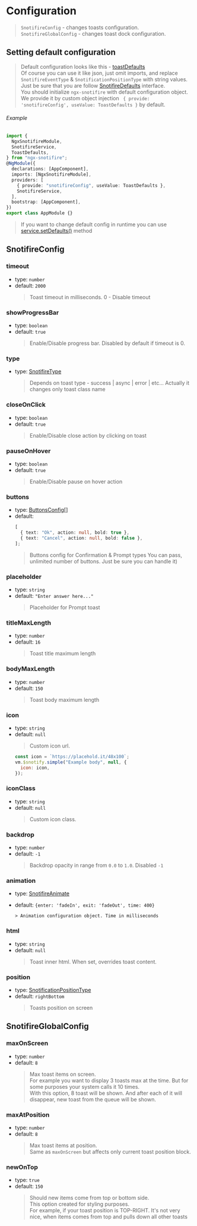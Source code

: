 # Configuration

> `SnotifireConfig` - changes toasts configuration.  
> `SnotifireGlobalConfig` - changes toast dock configuration.

## Setting default configuration

> Default configuration looks like this - [toastDefaults](https://github.com/ccpatrut/ngx-snotifire/blob/main/projects/ngx-snotifire/src/lib/defaults/toast-defaults.ts)  
> Of course you can use it like json, just omit imports, and replace `SnotifireEventType` & `SnotificationPositionType` with string values.
> Just be sure that you are follow [SnotifireDefaults](interfaces.md#snotifiredefaults) interface.  
> You should initialize `ngx-snotifire` with default configuration object.  
> We provide it by custom object injection ` { provide: 'snotifireConfig', useValue: ToastDefaults }` by default.

###### Example

```typescript
import {
  NgxSnotifireModule,
  SnotifireService,
  ToastDefaults,
} from "ngx-snotifire";
@NgModule({
  declarations: [AppComponent],
  imports: [NgxSnotifireModule],
  providers: [
    { provide: "snotifireConfig", useValue: ToastDefaults },
    SnotifireService,
  ],
  bootstrap: [AppComponent],
})
export class AppModule {}
```

> If you want to change default config in runtime you can use [service.setDefaults()](snotify.md#setdefaults) method

## SnotifireConfig

### timeout

- type: `number`
- default: `2000`
  > Toast timeout in milliseconds. 0 - Disable timeout

### showProgressBar

- type: `boolean`
- default: `true`
  > Enable/Disable progress bar. Disabled by default if timeout is 0.

### type

- type: [SnotifireType](types.md#snotifiretype)
  > Depends on toast type - success | async | error | etc...
  > Actually it changes only toast class name

### closeOnClick

- type: `boolean`
- default: `true`
  > Enable/Disable close action by clicking on toast

### pauseOnHover

- type: `boolean`
- default: `true`
  > Enable/Disable pause on hover action

### buttons

- type: [ButtonsConfig[]](interfaces.md#snotifirebutton)
- default:
  ```typescript
  [
    { text: "Ok", action: null, bold: true },
    { text: "Cancel", action: null, bold: false },
  ];
  ```
  > Buttons config for Confirmation & Prompt types
  > You can pass, unlimited number of buttons. Just be sure you can handle it)

### placeholder

- type: `string`
- default: `"Enter answer here..."`
  > Placeholder for Prompt toast

### titleMaxLength

- type: `number`
- default: `16`
  > Toast title maximum length

### bodyMaxLength

- type: `number`
- default: `150`
  > Toast body maximum length

### icon

- type: `string`
- default: `null`
  > Custom icon url.
  ```js
  const icon = `https://placehold.it/48x100`;
  vm.$snotify.simple("Example body", null, {
    icon: icon,
  });
  ```

### iconClass

- type: `string`
- default: `null`
  > Custom icon class.

### backdrop

- type: `number`
- default: `-1`
  > Backdrop opacity in range from `0.0` to `1.0`.
  > Disabled `-1`

### animation

- type: [SnotifireAnimate](interfaces.md#snotifireanimate)
- default: `{enter: 'fadeIn', exit: 'fadeOut', time: 400}`

  ```
  > Animation configuration object. Time in milliseconds

  ```

### html

- type: `string`
- default: `null`
  > Toast inner html. When set, overrides toast content.

### position

- type: [SnotificationPositionType](enums.md#snotificationpositiontype)
- default: `rightBottom`
  > Toasts position on screen

## SnotifireGlobalConfig

### maxOnScreen

- type: `number`
- default: `8`
  > Max toast items on screen.  
  > For example you want to display 3 toasts max at the time. But for some purposes your system calls it 10 times.  
  > With this option, 8 toast will be shown. And after each of it will disappear, new toast from the queue will be shown.

### maxAtPosition

- type: `number`
- default: `8`
  > Max toast items at position.  
  >  Same as `maxOnScreen` but affects only current toast position block.

### newOnTop

- type: `true`
- default: `150`
  > Should new items come from top or bottom side.  
  > This option created for styling purposes.  
  > For example, if your toast position is TOP-RIGHT. It's not very nice, when items comes from top and pulls down all other toasts
